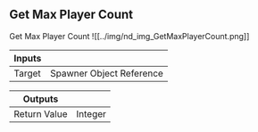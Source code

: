## Get Max Player Count
Get Max Player Count
![[../img/nd_img_GetMaxPlayerCount.png]]

|Inputs||
|--|--|
| Target | Spawner Object Reference |

|Outputs||
|--|--|
| Return Value | Integer |
